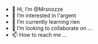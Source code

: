 - 👋 Hi, I’m @Mrsnozze
- 👀 I’m interested in  l'argent
- 🌱 I’m currently learning rien
- 💞️ I’m looking to collaborate on ...
- 📫 How to reach me ...

<!---
Mrsnozze/Mrsnozze is a ✨ special ✨ repository because its `README.md` (this file) appears on your GitHub profile.
You can click the Preview link to take a look at your changes.
--->
